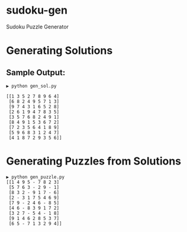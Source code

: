 # sudoku-gen
Sudoku Puzzle Generator

# Generating Solutions

## Sample Output:

```
▶ python gen_sol.py

[[1 3 5 2 7 8 9 6 4]
 [6 8 2 4 9 5 7 1 3]
 [9 7 4 3 1 6 5 2 8]
 [2 6 1 9 4 7 8 3 5]
 [3 5 7 6 8 2 4 9 1]
 [8 4 9 1 5 3 6 7 2]
 [7 2 3 5 6 4 1 8 9]
 [5 9 6 8 3 1 2 4 7]
 [4 1 8 7 2 9 3 5 6]]
```

# Generating Puzzles from Solutions

```
▶ python gen_puzzle.py
[[1 4 9 5 - 7 8 2 3]
 [5 7 6 3 - 2 9 - 1]
 [8 3 2 - 9 1 7 - 6]
 [2 - 3 1 7 5 4 6 9]
 [7 9 - 2 4 6 - 8 5]
 [4 6 - 8 3 9 1 7 2]
 [3 2 7 - 5 4 - 1 8]
 [9 1 4 6 2 8 5 3 7]
 [6 5 - 7 1 3 2 9 4]]
 ```